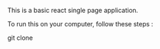 This is a basic react single page application.

To run this on your computer, follow these steps : 

git clone 
